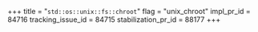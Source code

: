 +++
title = "`std::os::unix::fs::chroot`"
flag = "unix_chroot"
impl_pr_id = 84716
tracking_issue_id = 84715
stabilization_pr_id = 88177
+++
